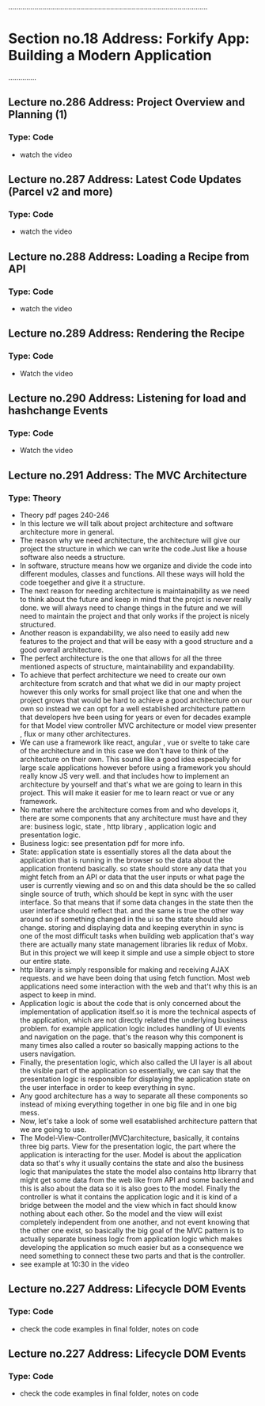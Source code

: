 ....................................................................................................

# Section no.18 Address: Forkify App: Building a Modern Application

..............

## Lecture no.286 Address: Project Overview and Planning (1)

### Type: Code

- watch the video

## Lecture no.287 Address: Latest Code Updates (Parcel v2 and more)

### Type: Code

- watch the video

## Lecture no.288 Address: Loading a Recipe from API

### Type: Code

- watch the video

## Lecture no.289 Address: Rendering the Recipe

### Type: Code

- Watch the video

## Lecture no.290 Address: Listening for load and hashchange Events

### Type: Code

- Watch the video

## Lecture no.291 Address: The MVC Architecture

### Type: Theory

- Theory pdf pages 240-246
- In this lecture we will talk about project architecture and software architecture more in general.
- The reason why we need architecture, the architecture will give our project the structure in which we can write the code.Just like a house software also needs a structure.
- In software, structure means how we organize and divide the code into different modules, classes and functions. All these ways will hold the code toegether and give it a structure.
- The next reason for needing architecture is maintainability as we need to think about the future and keep in mind that the projct is never really done. we will always need to change things in the future and we will need to maintain the project and that only works if the project is nicely structured.
- Another reason is expandability, we also need to easily add new features to the project and that will be easy with a good structure and a good overall architecture.
- The perfect architecture is the one that allows for all the three mentioned aspects of structure, maintainability and expandability.
- To achieve that perfect architecture we need to create our own architecture from scratch and that what we did in our mapty project however this only works for small project like that one and when the project grows that would be hard to achieve a good architecture on our own so instead we can opt for a well established architecture pattern that developers hve been using for years or even for decades example for that Model view controller MVC architecture or model view presenter , flux or many other architectures.
- We can use a framework like react, angular , vue or svelte to take care of the architecture and in this case we don't have to think of the architecture on their own. This sound like a good idea especially for large scale applications however before using a framework you should really know JS very well. and that includes how to implement an architecture by yourself and that's what we are going to learn in this project. This will make it easier for me to learn react or vue or any framework.
- No matter where the architecture comes from and who develops it, there are some components that any architecture must have and they are: business logic, state , http library , application logic and presentation logic.
- Business logic: see presentation pdf for more info.
- State: application state is essentially stores all the data about the application that is running in the browser so the data about the application frontend basically. so state should store any data that you might fetch from an API or data that the user inputs or what page the user is currently viewing and so on and this data should be the so called single source of truth, which should be kept in sync with the user interface. So that means that if some data changes in the state then the user interface should reflect that. and the same is true the other way around so if something changed in the ui so the state should also change. storing and displaying data and keeping everythin in sync is one of the most difficult tasks when building web application that's way there are actually many state management libraries lik redux of Mobx. But in this project we will keep it simple and use a simple object to store our entire state.
- http library is simply responsible for making and receiving AJAX requests. and we have been doing that using fetch function. Most web applications need some interaction with the web and that't why this is an aspect to keep in mind.
- Application logic is about the code that is only concerned about the implementation of application itself.so it is more the technical aspects of the application, which are not directly related the underlying business problem. for example application logic includes handling of UI events and navigation on the page. that's the reason why this component is many times also called a router so basically mapping actions to the users navigation.
- Finally, the presentation logic, which also called the UI layer is all about the visible part of the application so essentially, we can say that the presentation logic is responsible for displaying the application state on the user interface in order to keep everything in sync.
- Any good architecture has a way to separate all these components so instead of mixing everything together in one big file and in one big mess.
- Now, let's take a look of some well esatablished architecture pattern that we are going to use.
- The Model-View-Controller(MVC)architecture, basically, it contains three big parts. View for the presentation logic, the part where the application is interacting for the user. Model is about the application data so that's why it usually contains the state and also the business logic that manipulates the state the model also contains http librarry that might get some data from the web like from API and some backend and this is also about the data so it is also goes to the model. Finally the controller is what it contains the application logic and it is kind of a bridge between the model and the view which in fact should know nothing about each other. So the model and the view will exist completely independent from one another, and not event knowing that the other one exist, so basically the big goal of the MVC pattern is to actually separate business logic from application logic which makes developing the application so much easier but as a consequence we need something to connect these two parts and that is the controller.
- see example at 10:30 in the video

## Lecture no.227 Address: Lifecycle DOM Events

### Type: Code

- check the code examples in final folder, notes on code

## Lecture no.227 Address: Lifecycle DOM Events

### Type: Code

- check the code examples in final folder, notes on code
